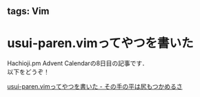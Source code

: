 tags: Vim
---
# usui-paren.vimってやつを書いた

Hachioji.pm Advent Calendarの8日目の記事です．  
以下をどうぞ！

[usui-paren.vimってやつを書いた - その手の平は尻もつかめるさ](http://moznion.hatenadiary.com/entry/2013/12/08/230734)
